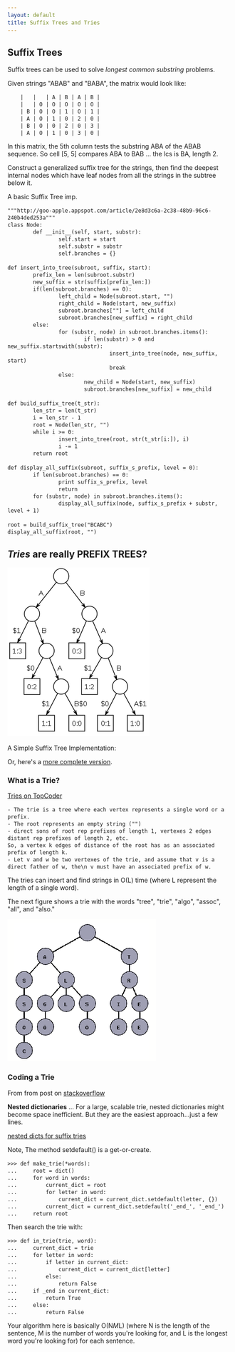 ```yaml
---
layout: default
title: Suffix Trees and Tries
---
```



## Suffix Trees

Suffix trees can be used to solve *longest common substring* problems.

Given strings "ABAB" and "BABA", the matrix would look like:

        |   |   | A | B | A | B |
        |   | O | O | O | O | O |
        | B | O | O | 1 | O | 1 |
        | A | O | 1 | 0 | 2 | 0 |
        | B | O | 0 | 2 | 0 | 3 |
        | A | O | 1 | 0 | 3 | 0 |


In this matrix, the 5th column tests the substring ABA of the ABAB sequence.
So cell [5, 5] compares ABA to BAB ... the lcs is BA, length 2.

Construct a generalized suffix tree for the strings, 
then find the deepest internal nodes which have leaf nodes from all the strings in the subtree below it.

A basic Suffix Tree imp.

    """http://goo-apple.appspot.com/article/2e8d3c6a-2c38-48b9-96c6-240b4ded253a"""
    class Node:
            def __init__(self, start, substr):
                    self.start = start
                    self.substr = substr
                    self.branches = {}
                  
    def insert_into_tree(subroot, suffix, start):
            prefix_len = len(subroot.substr)
            new_suffix = str(suffix[prefix_len:])
            if(len(subroot.branches) == 0):
                    left_child = Node(subroot.start, "")
                    right_child = Node(start, new_suffix)
                    subroot.branches[""] = left_child
                    subroot.branches[new_suffix] = right_child
            else:
                    for (substr, node) in subroot.branches.items():
                            if len(substr) > 0 and new_suffix.startswith(substr):
                                    insert_into_tree(node, new_suffix, start)
                                    break
                    else:
                            new_child = Node(start, new_suffix)
                            subroot.branches[new_suffix] = new_child
                  
    def build_suffix_tree(t_str):
            len_str = len(t_str)
            i = len_str - 1
            root = Node(len_str, "")
            while i >= 0:
                    insert_into_tree(root, str(t_str[i:]), i)
                    i -= 1
            return root
                  
    def display_all_suffix(subroot, suffix_s_prefix, level = 0):
            if len(subroot.branches) == 0:
                    print suffix_s_prefix, level
                    return
            for (substr, node) in subroot.branches.items():
                    display_all_suffix(node, suffix_s_prefix + substr, level + 1)
                  
    root = build_suffix_tree("BCABC")
    display_all_suffix(root, "")





## *Tries* are really PREFIX TREES?

![suffix tree img][suffix_tree]

A Simple Suffix Tree Implementation:
<script src="https://gist.github.com/hillscottc/f0460657daca55f95b62.js"></script>

Or, here's a [more complete version][suffix_tree_big].

### What is a Trie?

[Tries on TopCoder][tries1]


    - The trie is a tree where each vertex represents a single word or a prefix.
    - The root represents an empty string ("")
    - direct sons of root rep prefixes of length 1, vertexes 2 edges distant rep prefixes of length 2, etc. 
    So, a vertex k edges of distance of the root has as an associated prefix of length k.
    - Let v and w be two vertexes of the trie, and assume that v is a direct father of w, the\n v must have an associated prefix of w.

The tries can insert and find strings in O(L) time (where L represent the length of a single word). 

The next figure shows a trie with the words "tree", "trie", "algo", "assoc", "all", and "also."

![trie nodes][trie_nodes]

### Coding a Trie

From from post on [stackoverflow](http://stackoverflow.com/questions/11015320/how-to-create-a-trie-in-python)

**Nested dictionaries** ... For a large, scalable trie, nested dictionaries might become space inefficient. 
But they are the easiest approach...just a few lines.

[nested dicts for suffix tries](https://gist.github.com/hillscottc/d60e7fbe714a6a4b8f9b)

Note, The method setdefault() is a get-or-create.

    >>> def make_trie(*words):
    ...     root = dict()
    ...     for word in words:
    ...         current_dict = root
    ...         for letter in word:
    ...             current_dict = current_dict.setdefault(letter, {})
    ...         current_dict = current_dict.setdefault('_end_', '_end_')
    ...     return root

Then search the trie with:
 
    >>> def in_trie(trie, word):
    ...     current_dict = trie
    ...     for letter in word:
    ...         if letter in current_dict:
    ...             current_dict = current_dict[letter]
    ...         else:
    ...             return False
    ...     if _end in current_dict:
    ...         return True
    ...     else:
    ...         return False


Your algorithm here is basically O(N*M*L) (where N is the length of the sentence, M is the number of words you're looking for, and L is the longest word you're looking for) for each sentence.


[suffix_tree]: /img/suffix_tree.png
[suffix_tree_big]: https://gist.github.com/hillscottc/e27f7acbc235f6a3e75d
[trie_stack]: https://gist.github.com/hillscottc/d60e7fbe714a6a4b8f9b.js
[tries1]: http://help.topcoder.com/data-science/competing-in-algorithm-challenges/algorithm-tutorials/using-tries/
[trie_nodes]: /img/trie.png